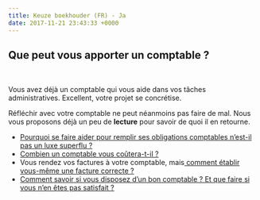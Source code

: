 ```yaml
---
title: Keuze boekhouder (FR) - Ja
date: 2017-11-21 23:43:33 +0000
---
```

## Que peut vous apporter un comptable ?

 

Vous avez déjà un comptable qui vous aide dans vos tâches administratives. Excellent, votre projet se concrétise. 

Réfléchir avec votre comptable ne peut néanmoins pas faire de mal. Nous vous proposons déjà un peu de **lecture** pour savoir de quoi il en retourne.

* [Pourquoi se faire aider pour remplir ses obligations comptables n’est-il pas un luxe superflu ?](http://blog.xerius.be/debutant/quelles-sont-vos-obligations-comptables)
* [Combien un comptable vous coûtera-t-il ?](http://blog.xerius.be/debutant/combien-coute-un-comptable)
* Vous rendez vos factures à votre comptable, mais[ comment établir vous-même une facture correcte ?]()
* [Comment savoir si vous disposez d’un bon comptable ? Et que faire si vous n’en êtes pas satisfait ?](http://blog.xerius.be/debutant/choisir-un-comptable)